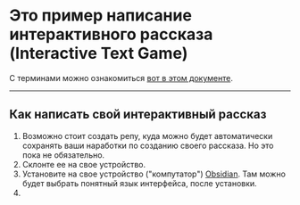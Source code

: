 # Это пример написание интерактивного рассказа (Interactive Text Game) 
С терминами можно ознакомиться [вот в этом документе](https://docs.google.com/document/d/1ckahubIW_SVBNAnv93yaYD75iNJW3b6BHZ1Sigx7vDo/edit).
____
## Как написать свой интерактивный рассказ
1. Возможно стоит создать репу, куда можно будет автоматически сохранять ваши наработки по созданию своего рассказа. Но это пока не обязательно. 
2. Склонте ее на свое устройство.
3. Установите на свое устройство ("компутатор") [Obsidian](https://obsidian.md/). Там можно будет выбрать понятный язык интерфейса, после установки.
4. 
